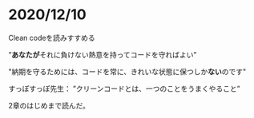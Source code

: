 # 2020/12/10

Clean codeを読みすすめる

”**あなたが**それに負けない熱意を持ってコードを守ればよい”

"納期を守るためには、コードを常に、きれいな状態に保つしか**ない**のです"

すっぽすっぽ先生： ”クリーンコードとは、一つのことをうまくやること”

2章のはじめまで読んだ。